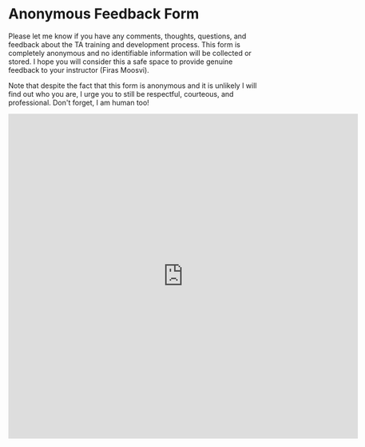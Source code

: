 # Anonymous Feedback Form

Please let me know if you have any comments, thoughts, questions, and feedback about the TA training and development process.
This form is completely anonymous and no identifiable information will be collected or stored.
I hope you will consider this a safe space to provide genuine feedback to your instructor (Firas Moosvi).
 
Note that despite the fact that this form is anonymous and it is unlikely I will find out who you are, I urge you to still be respectful, courteous, and professional.
Don't forget, I am human too!

<iframe src="https://ubc.ca1.qualtrics.com/jfe/form/SV_0824TfIWX0twm5o?course=TA&term=2022_WT1" frameborder="0" width="700" height="650"></iframe>